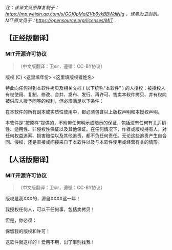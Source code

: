  _注：该译文系原样复制于：https://mp.weixin.qq.com/s/GGf0pMaIZVb6ykBBWdjNIg ，译者为卫剑钒。MIT原文见于：https://opensource.org/licenses/MIT ._ 


## 【正经版翻译】
### MIT开源许可协议
> （中文版翻译：卫sir，遵循：CC-BY协议）

版权 (C) <这里填年份> <这里填版权者姓名>

特此向任何得到本软件拷贝及相关文档 ( 以下统称“本软件” ) 的人授权：被授权人有权使用、复制、修改、合并、发布、发行、再许可、售卖本软件拷贝、并有权向被供应人授予同等的权利，但必须满足以下条件：

在本软件的所有副本或实质性使用中，都必须包含以上版权声明和本授权声明。

本软件是“按原样“提供的，不附带任何明示或暗示的保证，包括没有任何有关适销性、适用性、非侵权性保证以及其他保证。在任何情况下，作者或版权持有人，对任何权益追索、损害赔偿以及其他追责，都不负任何责任。无论这些追责产生自合同、侵权，还是直接或间接来自于本软件以及与本软件使用或经营有关的情形。

## 【人话版翻译】
### MIT开源许可协议
> （中文版翻译：卫sir，遵循：CC-BY协议）

版权是我XXX的，源自XXXX这一年！

我授权任何人，可以干任何事，包括卖拷贝！

但是，你必须：

保留我的版权和许可！

这软件就这样的！爱用不用，出了事别找我！